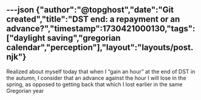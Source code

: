 ---json
{"author":"@topghost","date":"Git created","title":"DST end: a repayment or an advance?","timestamp":1730421000130,"tags":["daylight saving","gregorian calendar","perception"],"layout":"layouts/post.njk"}
---
Realized about myself today that when I &#x201C;gain an hour&#x201D; at the end of DST in the autumn, I consider that an advance against the hour I will lose in the spring, as opposed to getting back that which I lost earlier in the same Gregorian year
